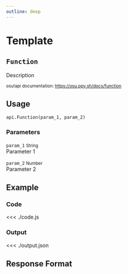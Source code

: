 ```yaml
---
outline: deep
---
```


# Template <Badge type="info" text="GET"/>

## `Function`

Description

<small>osu!api documentation: https://osu.ppy.sh/docs/function</small>

## Usage

`api.Function(param_1, param_2)`

### Parameters

`param_1` <small>String</small><br>
Parameter 1

`param_2` <small>Number</small><br>
Parameter 2

## Example

### Code
<<< ./code.js

### Output
<<< ./output.json

## Response Format

<!--@include: ./response.md-->